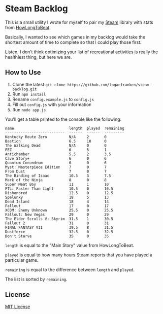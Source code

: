 # Steam Backlog

This is a small utility I wrote for myself to pair my
[Steam](http://store.steampowered.com/) library with stats from
[HowLongToBeat](http://howlongtobeat.com/).

Basically, I wanted to see which games in my backlog would take the shortest
amount of time to complete so that I could play those first.

Listen, I don't think optimizing your list of recreational activities is really
the healthiest thing, but here we are.

## How to Use

1. Clone the latest `git clone https://github.com/loganfranken/steam-backlog.git`
2. Run `npm install`
3. Rename `config.example.js` to `config.js`
4. Fill out `config.js` with your information
5. Run `node app.js`

You'll get a table printed to the console like the following:

```
name                         length  played  remaining
---------------------------  ------  ------  ---------
Kentucky Route Zero          N/A     2       0
Bastion                      6.5     10      0
The Walking Dead             N/A     0       0
FEZ                          6       5       1
Antichamber                  5.5     2       3.5
Cave Story+                  6       0       6
Quantum Conundrum            6       0       6
Myst: Masterpiece Edition    7       0       7
From Dust                    7       0       7
The Binding of Isaac         10.5    3       7.5
Mark of the Ninja            8       0       8
Super Meat Boy               11      1       10
FTL: Faster Than Light       10.5    0       10.5
Dishonored                   12.5    0       12.5
Spelunky                     18      5       13
Dead Island                  18      4       14
Fallout                      17      0       17
XCOM: Enemy Unknown          25.5    0       25.5
Fallout: New Vegas           29      0       29
The Elder Scrolls V: Skyrim  31.5    1       30.5
Fallout 2                    31      0       31
FINAL FANTASY VII            39.5    8       31.5
Dustforce                    32.5    0       32.5
Don't Starve                 35      0       35
```

`length` is equal to the "Main Story" value from HowLongToBeat.

`played` is equal to how many hours Steam reports that you have played a
particular game.

`remaining` is equal to the difference between `length` and `played`.

The list is sorted by `remaining`.

## License

[MIT License](http://opensource.org/licenses/MIT)

